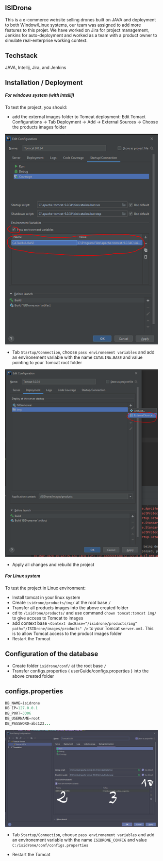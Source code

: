 ## ISIDrone
This is a e-commerce website selling drones built on JAVA and deployment to both Window/Linux systems, our team was assigned to add more features to this projet. We have worked on Jira for project management, Jenkins for auto-deployment and worked as a team with a product owner to simulate real-enterprise working context.

## Techstack
JAVA, Intellij, Jira, and Jenkins

## Installation / Deployment
##### For windows system (with Intellij)

To test the project, you should: 
- add the external images folder to Tomcat deployment:
Edit Tomact Configurations -> Tab Deployment -> Add -> External Sources -> Choose the products images folder

![](userGuide/startup.PNG)

- Tab `Startup/Connection`, choose `pass environement variables` and add an environement variable with the name `CATALINA.BASE` and value pointing to your Tomcat root folder

![](userGuide/deployment.PNG)

- Apply all changes and rebuild the project

##### For Linux system
To test the project in Linux environment:

- Install tomcat in your linux system
- Create `isidrone/products/img/` at the root base `/`
- Transfer all products images into the above created folder
- cd to `/isidrone/products/` and use command `chown tomcat:tomcat img/` to give access to Tomcat to images
- add context base `<Context docBase="/isidrone/products/img"  path="/ISIDrone/images/products" />` to your Tomcat `server.xml`. This is to allow Tomcat access to the product images folder
- Restart the Tomcat


## Configuration of the database

- Create folder `isidrone/conf/` at the root base `/`
- Transfer configs.properties ( userGuide/configs.properties ) into the above created folder

## configs.properties
```java
DB_NAME=isidrone
DB_IP=127.0.0.1
DB_PORT=3306
DB_USERNAME=root
DB_PASSWORD=abc123...
```

![](userGuide/isidrone_config.jpg)

- Tab `Startup/Connection`, choose `pass environement variables` and add an environement variable with the name `ISIDRONE_CONFIG` and value `C:/isidrone/conf/configs.properties`

- Restart the Tomcat

